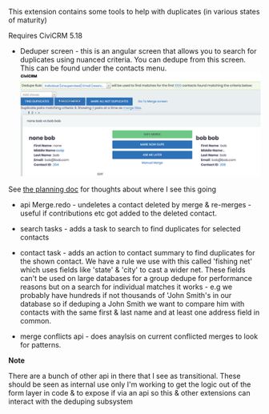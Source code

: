 This extension contains some tools to help with duplicates (in various states of maturity)

Requires CiviCRM 5.18

- Deduper screen - this is an angular screen that allows you to search for duplicates using nuanced criteria. You can dedupe from this screen.
This can be found under the contacts menu.
![Deduper Screen](docs/images/Deduper.png?raw=true "Deduper screen")

See [the planning doc](docs/Planning.md) for thoughts about where I see this going

- api Merge.redo - undeletes a contact deleted by merge & re-merges - useful if contributions etc got added to the deleted contact.

- search tasks - adds a task to search to find duplicates for selected contacts

- contact task - adds an action to contact summary to find duplicates for the shown contact. We have
a rule we use with this called 'fishing net' which uses fields like 'state' & 'city' to cast a wider net.
These fields can't be used on large databases for a group dedupe for performance reasons but on a search
 for individual matches it works - e.g we probably have hundreds if not thousands of 'John Smith's in our database so if deduping
 a John Smith we want to compare him with contacts with the same first & last name and at least one
 address field in common.

- merge conflicts api - does anaylsis on current conflicted merges to look for patterns.

**Note**

There are a bunch of other api in there that I see as transitional. These should be
seen as internal use only I'm working to get the logic out of the form layer in code & to expose if via an api so this & other extensions
 can interact with the deduping subsystem

